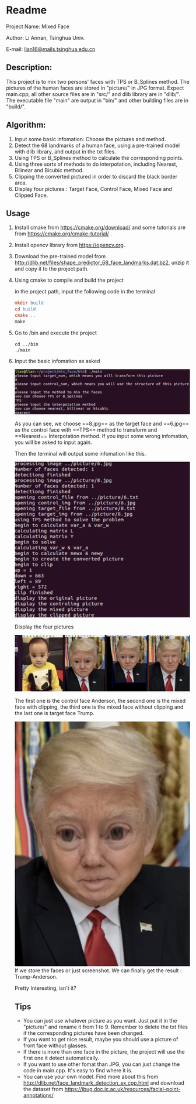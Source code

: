# Readme

Project Name: Mixed Face

Author: Li Annan, Tsinghua Univ.

E-mail: lian16@mails.tsinghua.edu.cn

## Description:

This project is to mix two persons' faces with TPS or B_Splines method. The pictures of the human faces are stored in  "picture/" in JPG format. Expect main.cpp, all other source files are in "src/" and dlib library are in "dlib/". The executable file "main" are output in "bin/" and other building files are in "build/". 

## Algorithm:

1. Input some basic infomation: Choose the pictures and method.
2. Detect the 68 landmarks of a human face, using a pre-trained model with dlib library, and output in the txt files.
3. Using TPS or B_Splines method to calculate the corresponding points.
4. Using three sorts of methods to do interpotation, including Nearest, Bilinear and Bicubic method.
5. Clipping the converted pictured in order to discard the black border area.
6. Display four pictures : Target Face, Control Face, Mixed Face and Clipped Face.

## Usage

1. Install cmake from https://cmake.org/download/ and some tutorials are from https://cmake.org/cmake-tutorial/ .

2. Install opencv library from https://opencv.org.

3. Download the pre-trained model from http://dlib.net/files/shape_predictor_68_face_landmarks.dat.bz2, unzip it and copy it to the project path.

4. Using cmake to compile and build the project

   in the project path, input the following code in the terminal

   ```l
   mkdir build
   cd build
   cmake ..
   make
   ```

5. Go to /bin and execute the project

   ```
   cd ../bin
   ./main
   ```

6. Input the basic infomation as asked

   ![Image text](https://raw.githubusercontent.com/lian16thu/MixFace/master/picture/Snipaste_2018-11-25_14-05-28.jpg)
   

   As you can see, we choose ==8.jpg== as the target face and ==6.jpg== as the control face with ==TPS== method to transform and ==Nearest== Interpotation method. If you input some wrong infomation, you will be asked to input again.

   Then the terminal will output some infomation like this.
   
   ![Image text](https://raw.githubusercontent.com/lian16thu/MixFace/master/picture/Snipaste_2018-11-25_14-05-50.jpg)

   Display the four pictures
   
   ![Image text](https://raw.githubusercontent.com/lian16thu/MixFace/master/picture/Snipaste_2018-11-25_14-06-05.jpg)
   

   The first one is the control face Anderson, the second one is the mixed face with clipping, the third one is the mixed face without clipping and the last one is target face Trump.

   ![Image text](https://raw.githubusercontent.com/lian16thu/MixFace/master/picture/Snipaste_2018-11-25_14-06-15.jpg)
   If we store the faces or just screenshot. We can finally get the result : Trump-Anderson.

   Pretty Interesting, isn't it?

   ## Tips

   + You can just use whatever picture as you want. Just put it in the "picture/" and rename it from 1 to 9. Remember to delete the txt files if the corresponding pictures have been changed.
   + If you want to get nice result, maybe you should use a picture of front face without glasses. 
   + If there is more than one face in the picture, the project will use the first one it detect automatically.
   + If you want to use other fomat than JPG, you can just change the code in main.cpp. It's easy to find where it is.
   + You can use your own model. Find more about this from http://dlib.net/face_landmark_detection_ex.cpp.html and download the dataset from https://ibug.doc.ic.ac.uk/resources/facial-point-annotations/

